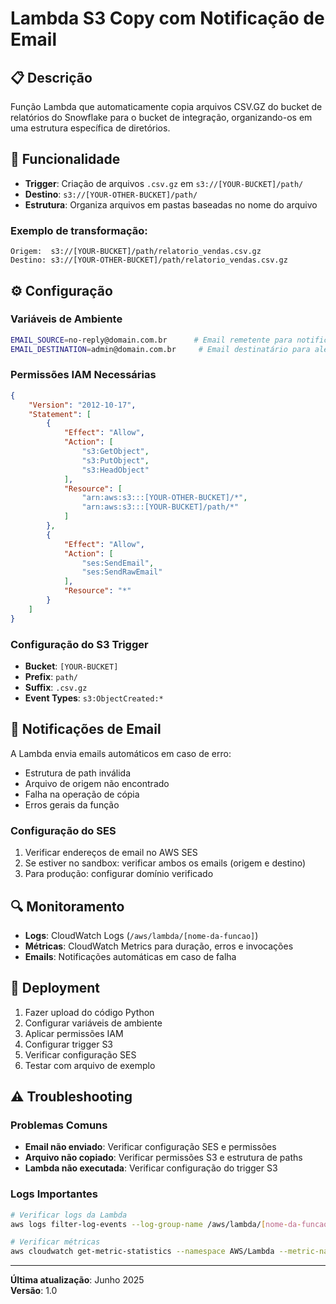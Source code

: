 # Lambda S3 Copy com Notificação de Email

## 📋 Descrição
Função Lambda que automaticamente copia arquivos CSV.GZ do bucket de relatórios do Snowflake para o bucket de integração, organizando-os em uma estrutura específica de diretórios.

## 🎯 Funcionalidade
- **Trigger**: Criação de arquivos `.csv.gz` em `s3://[YOUR-BUCKET]/path/`
- **Destino**: ``s3://[YOUR-OTHER-BUCKET]/path/``
- **Estrutura**: Organiza arquivos em pastas baseadas no nome do arquivo

### Exemplo de transformação:
```
Origem:  s3://[YOUR-BUCKET]/path/relatorio_vendas.csv.gz
Destino: s3://[YOUR-OTHER-BUCKET]/path/relatorio_vendas.csv.gz
```

## ⚙️ Configuração

### Variáveis de Ambiente
```bash
EMAIL_SOURCE=no-reply@domain.com.br      # Email remetente para notificações
EMAIL_DESTINATION=admin@domain.com.br     # Email destinatário para alertas
```

### Permissões IAM Necessárias
```json
{
    "Version": "2012-10-17",
    "Statement": [
        {
            "Effect": "Allow",
            "Action": [
                "s3:GetObject",
                "s3:PutObject",
                "s3:HeadObject"
            ],
            "Resource": [
                "arn:aws:s3:::[YOUR-OTHER-BUCKET]/*",
                "arn:aws:s3:::[YOUR-BUCKET]/path/*"
            ]
        },
        {
            "Effect": "Allow",
            "Action": [
                "ses:SendEmail",
                "ses:SendRawEmail"
            ],
            "Resource": "*"
        }
    ]
}
```

### Configuração do S3 Trigger
- **Bucket**: `[YOUR-BUCKET]`
- **Prefix**: `path/`
- **Suffix**: `.csv.gz`
- **Event Types**: `s3:ObjectCreated:*`

## 📧 Notificações de Email
A Lambda envia emails automáticos em caso de erro:
- Estrutura de path inválida
- Arquivo de origem não encontrado
- Falha na operação de cópia
- Erros gerais da função

### Configuração do SES
1. Verificar endereços de email no AWS SES
2. Se estiver no sandbox: verificar ambos os emails (origem e destino)
3. Para produção: configurar domínio verificado

## 🔍 Monitoramento
- **Logs**: CloudWatch Logs (`/aws/lambda/[nome-da-funcao]`)
- **Métricas**: CloudWatch Metrics para duração, erros e invocações
- **Emails**: Notificações automáticas em caso de falha

## 🚀 Deployment
1. Fazer upload do código Python
2. Configurar variáveis de ambiente
3. Aplicar permissões IAM
4. Configurar trigger S3
5. Verificar configuração SES
6. Testar com arquivo de exemplo

## ⚠️ Troubleshooting

### Problemas Comuns
- **Email não enviado**: Verificar configuração SES e permissões
- **Arquivo não copiado**: Verificar permissões S3 e estrutura de paths
- **Lambda não executada**: Verificar configuração do trigger S3

### Logs Importantes
```bash
# Verificar logs da Lambda
aws logs filter-log-events --log-group-name /aws/lambda/[nome-da-funcao]

# Verificar métricas
aws cloudwatch get-metric-statistics --namespace AWS/Lambda --metric-name Errors
```

---
**Última atualização**: Junho 2025  
**Versão**: 1.0
